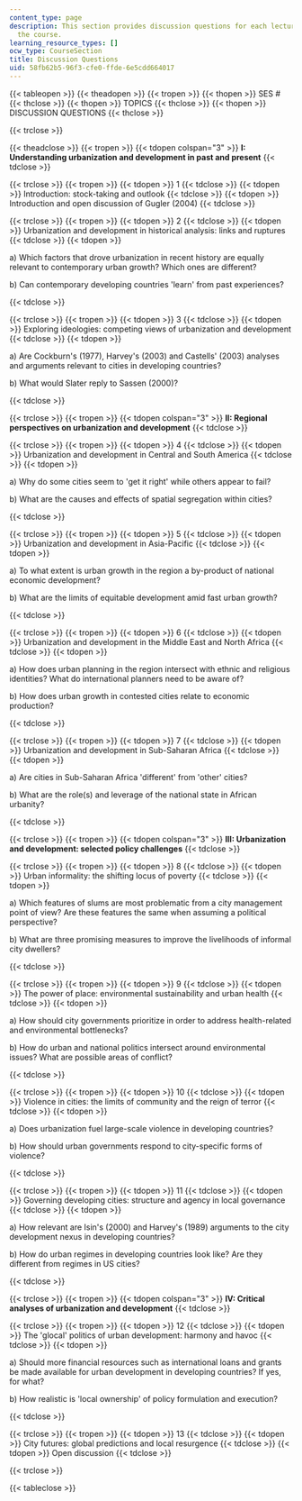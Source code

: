 ```yaml
---
content_type: page
description: This section provides discussion questions for each lecture topic of
  the course.
learning_resource_types: []
ocw_type: CourseSection
title: Discussion Questions
uid: 58fb62b5-96f3-cfe0-ffde-6e5cdd664017
---
```


{{< tableopen >}}
{{< theadopen >}}
{{< tropen >}}
{{< thopen >}}
SES #
{{< thclose >}}
{{< thopen >}}
TOPICS
{{< thclose >}}
{{< thopen >}}
DISCUSSION QUESTIONS
{{< thclose >}}

{{< trclose >}}

{{< theadclose >}}
{{< tropen >}}
{{< tdopen colspan="3" >}}
**I: Understanding urbanization and development in past and present**
{{< tdclose >}}

{{< trclose >}}
{{< tropen >}}
{{< tdopen >}}
1
{{< tdclose >}}
{{< tdopen >}}
Introduction: stock-taking and outlook
{{< tdclose >}}
{{< tdopen >}}
Introduction and open discussion of Gugler (2004)
{{< tdclose >}}

{{< trclose >}}
{{< tropen >}}
{{< tdopen >}}
2
{{< tdclose >}}
{{< tdopen >}}
Urbanization and development in historical analysis: links and ruptures
{{< tdclose >}}
{{< tdopen >}}


a) Which factors that drove urbanization in recent history are equally relevant to contemporary urban growth? Which ones are different?

b) Can contemporary developing countries 'learn' from past experiences?


{{< tdclose >}}

{{< trclose >}}
{{< tropen >}}
{{< tdopen >}}
3
{{< tdclose >}}
{{< tdopen >}}
Exploring ideologies: competing views of urbanization and development
{{< tdclose >}}
{{< tdopen >}}


a) Are Cockburn's (1977), Harvey's (2003) and Castells' (2003) analyses and arguments relevant to cities in developing countries?

b) What would Slater reply to Sassen (2000)?


{{< tdclose >}}

{{< trclose >}}
{{< tropen >}}
{{< tdopen colspan="3" >}}
**II: Regional perspectives on urbanization and development**
{{< tdclose >}}

{{< trclose >}}
{{< tropen >}}
{{< tdopen >}}
4
{{< tdclose >}}
{{< tdopen >}}
Urbanization and development in Central and South America
{{< tdclose >}}
{{< tdopen >}}


a) Why do some cities seem to 'get it right' while others appear to fail?

b) What are the causes and effects of spatial segregation within cities?


{{< tdclose >}}

{{< trclose >}}
{{< tropen >}}
{{< tdopen >}}
5
{{< tdclose >}}
{{< tdopen >}}
Urbanization and development in Asia-Pacific
{{< tdclose >}}
{{< tdopen >}}


a) To what extent is urban growth in the region a by-product of national economic development?

b) What are the limits of equitable development amid fast urban growth?


{{< tdclose >}}

{{< trclose >}}
{{< tropen >}}
{{< tdopen >}}
6
{{< tdclose >}}
{{< tdopen >}}
Urbanization and development in the Middle East and North Africa
{{< tdclose >}}
{{< tdopen >}}


a) How does urban planning in the region intersect with ethnic and religious identities? What do international planners need to be aware of?

b) How does urban growth in contested cities relate to economic production?


{{< tdclose >}}

{{< trclose >}}
{{< tropen >}}
{{< tdopen >}}
7
{{< tdclose >}}
{{< tdopen >}}
Urbanization and development in Sub-Saharan Africa
{{< tdclose >}}
{{< tdopen >}}


a) Are cities in Sub-Saharan Africa 'different' from 'other' cities?

b) What are the role(s) and leverage of the national state in African urbanity?


{{< tdclose >}}

{{< trclose >}}
{{< tropen >}}
{{< tdopen colspan="3" >}}
**III: Urbanization and development: selected policy challenges**
{{< tdclose >}}

{{< trclose >}}
{{< tropen >}}
{{< tdopen >}}
8
{{< tdclose >}}
{{< tdopen >}}
Urban informality: the shifting locus of poverty
{{< tdclose >}}
{{< tdopen >}}


a) Which features of slums are most problematic from a city management point of view? Are these features the same when assuming a political perspective?

b) What are three promising measures to improve the livelihoods of informal city dwellers?


{{< tdclose >}}

{{< trclose >}}
{{< tropen >}}
{{< tdopen >}}
9
{{< tdclose >}}
{{< tdopen >}}
The power of place: environmental sustainability and urban health
{{< tdclose >}}
{{< tdopen >}}


a) How should city governments prioritize in order to address health-related and environmental bottlenecks?

b) How do urban and national politics intersect around environmental issues? What are possible areas of conflict?


{{< tdclose >}}

{{< trclose >}}
{{< tropen >}}
{{< tdopen >}}
10
{{< tdclose >}}
{{< tdopen >}}
Violence in cities: the limits of community and the reign of terror
{{< tdclose >}}
{{< tdopen >}}


a) Does urbanization fuel large-scale violence in developing countries?

b) How should urban governments respond to city-specific forms of violence?


{{< tdclose >}}

{{< trclose >}}
{{< tropen >}}
{{< tdopen >}}
11
{{< tdclose >}}
{{< tdopen >}}
Governing developing cities: structure and agency in local governance
{{< tdclose >}}
{{< tdopen >}}


a) How relevant are Isin's (2000) and Harvey's (1989) arguments to the city development nexus in developing countries?

b) How do urban regimes in developing countries look like? Are they different from regimes in US cities?


{{< tdclose >}}

{{< trclose >}}
{{< tropen >}}
{{< tdopen colspan="3" >}}
**IV: Critical analyses of urbanization and development**
{{< tdclose >}}

{{< trclose >}}
{{< tropen >}}
{{< tdopen >}}
12
{{< tdclose >}}
{{< tdopen >}}
The 'glocal' politics of urban development: harmony and havoc
{{< tdclose >}}
{{< tdopen >}}


a) Should more financial resources such as international loans and grants be made available for urban development in developing countries? If yes, for what?

b) How realistic is 'local ownership' of policy formulation and execution?


{{< tdclose >}}

{{< trclose >}}
{{< tropen >}}
{{< tdopen >}}
13
{{< tdclose >}}
{{< tdopen >}}
City futures: global predictions and local resurgence
{{< tdclose >}}
{{< tdopen >}}
Open discussion
{{< tdclose >}}

{{< trclose >}}

{{< tableclose >}}